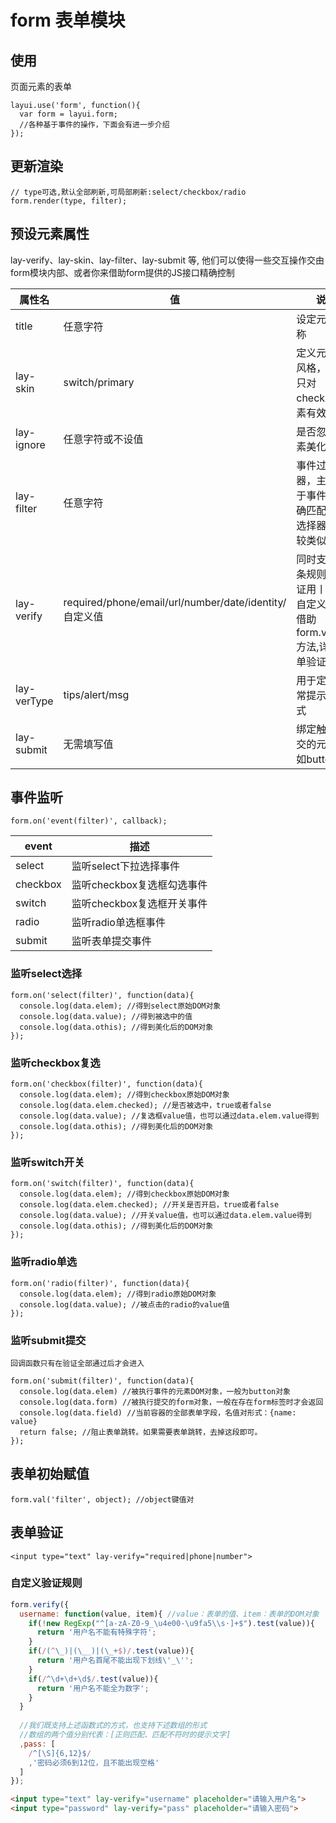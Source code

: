 # form 表单模块

## 使用

页面元素的表单

	layui.use('form', function(){
	  var form = layui.form;
	  //各种基于事件的操作，下面会有进一步介绍
	});

## 更新渲染
	
	// type可选,默认全部刷新,可局部刷新:select/checkbox/radio
	form.render(type, filter);

## 预设元素属性

lay-verify、lay-skin、lay-filter、lay-submit 等, 他们可以使得一些交互操作交由form模块内部、或者你来借助form提供的JS接口精确控制

|属性名|值|说明
|-|-|-
|title|任意字符|设定元素名称
|lay-skin|switch/primary|定义元素的风格，目前只对 checkbox 元素有效
|lay-ignore|任意字符或不设值|是否忽略元素美化处理
|lay-filter|任意字符|事件过滤器，主要用于事件的精确匹配，跟选择器是比较类似的
|lay-verify|required/phone/email/url/number/date/identity/自定义值|同时支持多条规则的验证用丨分隔,自定义需要借助form.verify()方法,详见表单验证
|lay-verType|tips/alert/msg|用于定义异常提示层模式
|lay-submit|无需填写值|绑定触发提交的元素，如button

## 事件监听

	form.on('event(filter)', callback);

|event|描述
|-|-
|select|监听select下拉选择事件
|checkbox|监听checkbox复选框勾选事件
|switch|监听checkbox复选框开关事件
|radio|监听radio单选框事件
|submit|监听表单提交事件

### 监听select选择
	
	form.on('select(filter)', function(data){
	  console.log(data.elem); //得到select原始DOM对象
	  console.log(data.value); //得到被选中的值
	  console.log(data.othis); //得到美化后的DOM对象
	});     

### 监听checkbox复选

	form.on('checkbox(filter)', function(data){
	  console.log(data.elem); //得到checkbox原始DOM对象
	  console.log(data.elem.checked); //是否被选中，true或者false
	  console.log(data.value); //复选框value值，也可以通过data.elem.value得到
	  console.log(data.othis); //得到美化后的DOM对象
	});     

### 监听switch开关

	form.on('switch(filter)', function(data){
	  console.log(data.elem); //得到checkbox原始DOM对象
	  console.log(data.elem.checked); //开关是否开启，true或者false
	  console.log(data.value); //开关value值，也可以通过data.elem.value得到
	  console.log(data.othis); //得到美化后的DOM对象
	});  

### 监听radio单选

	form.on('radio(filter)', function(data){
	  console.log(data.elem); //得到radio原始DOM对象
	  console.log(data.value); //被点击的radio的value值
	});  

### 监听submit提交

	回调函数只有在验证全部通过后才会进入

	form.on('submit(filter)', function(data){
	  console.log(data.elem) //被执行事件的元素DOM对象，一般为button对象
	  console.log(data.form) //被执行提交的form对象，一般在存在form标签时才会返回
	  console.log(data.field) //当前容器的全部表单字段，名值对形式：{name: value}
	  return false; //阻止表单跳转。如果需要表单跳转，去掉这段即可。
	});

## 表单初始赋值
	
	form.val('filter', object); //object键值对

## 表单验证
	
	<input type="text" lay-verify="required|phone|number">

### 自定义验证规则

~~~javascript
form.verify({
  username: function(value, item){ //value：表单的值、item：表单的DOM对象
    if(!new RegExp("^[a-zA-Z0-9_\u4e00-\u9fa5\\s·]+$").test(value)){
      return '用户名不能有特殊字符';
    }
    if(/(^\_)|(\__)|(\_+$)/.test(value)){
      return '用户名首尾不能出现下划线\'_\'';
    }
    if(/^\d+\d+\d$/.test(value)){
      return '用户名不能全为数字';
    }
  }
  
  //我们既支持上述函数式的方式，也支持下述数组的形式
  //数组的两个值分别代表：[正则匹配、匹配不符时的提示文字]
  ,pass: [
    /^[\S]{6,12}$/
    ,'密码必须6到12位，且不能出现空格'
  ] 
});    
~~~

~~~html
<input type="text" lay-verify="username" placeholder="请输入用户名">
<input type="password" lay-verify="pass" placeholder="请输入密码">
~~~
